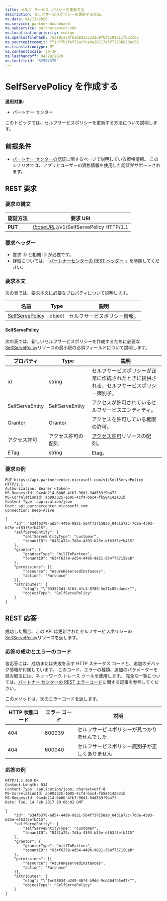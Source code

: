 ```yaml
---
title: セルフ サービス ポリシーを更新する
description: セルフサービスポリシーを更新する方法。
ms.date: 04/13/2020
ms.service: partner-dashboard
ms.subservice: partnercenter-sdk
ms.localizationpriority: medium
ms.openlocfilehash: 75d19c27dfbad8d35532239f6fb101311f67ccb3
ms.sourcegitcommit: f71c7fb2fef51ac7ca0a28717d5f7276bd20ec56
ms.translationtype: MT
ms.contentlocale: ja-JP
ms.lasthandoff: 04/29/2020
ms.locfileid: "82564370"
---
```

# <a name="create-a-selfservepolicy"></a>SelfServePolicy を作成する

**適用対象:**

- パートナー センター

このトピックでは、セルフサービスポリシーを更新する方法について説明します。

## <a name="prerequisites"></a>前提条件

- [パートナー センターの認証](partner-center-authentication.md)に関するページで説明している資格情報。 このシナリオでは、アプリとユーザーの資格情報を使用した認証がサポートされます。

## <a name="rest-request"></a>REST 要求

### <a name="request-syntax"></a>要求の構文

| 認証方法   | 要求 URI                                                       |
|----------|-------------------------------------------------------------------|
| **PUT** | [*{baseURL}*](partner-center-rest-urls.md)/v1/SelfServePolicy HTTP/1.1 |

### <a name="request-headers"></a>要求ヘッダー

- 要求 ID と相関 ID が必要です。
- 詳細については、「[パートナーセンターの REST ヘッダー](headers.md) 」を参照してください。

### <a name="request-body"></a>要求本文

次の表では、要求本文に必要なプロパティについて説明します。

| 名前                              | Type   | 説明                                 |
|------------------------------------------------------------------|--------|---------------------------------------------|
| [SelfServePolicy](self-serve-policy-resources.md#selfservepolicy)| object | セルフサービスポリシー情報。 |

#### <a name="selfservepolicy"></a>SelfServePolicy

次の表では、新しいセルフサービスポリシーを作成するために必要な[SelfServePolicy](self-serve-policy-resources.md#selfservepolicy)リソースの最小限の必須フィールドについて説明します。

| プロパティ              | Type             | 説明                                                                                            |
|-----------------------|------------------|--------------------------------------------------------------------------------------------------------|
| id                    | string           | セルフサービスポリシーが正常に作成されたときに提供される、セルフサービスポリシー識別子。     |
| SelfServeEntity       | SelfServeEntity  | アクセスが許可されているセルフサービスエンティティ。                                                     |
| Grantor               | Grantor          | アクセスを許可している権限の許可。                                                                    |
| アクセス許可           | アクセス許可の配列| [アクセス許可](self-serve-policy-resources.md#permission)リソースの配列。                                                      |
| ETag                  | string           | Etag。                                                                                               |


### <a name="request-example"></a>要求の例

```http
PUT https://api.partnercenter.microsoft.com/v1/SelfServePolicy HTTP/1.1
Authorization: Bearer <token>
MS-RequestId: 94e4e214-6b06-4fb7-96d1-94d559f9b47f
MS-CorrelationId: ab993325-1605-4cf4-bac4-fb584142a31b
Content-Type: application/json
Host: api.partnercenter.microsoft.com
Connection: Keep-Alive

{
    "id": "634f6379-ad54-449b-9821-564f737158ab_0431a72c-7d8a-4393-b25e-ef63f5efb415",
    "selfServeEntity": {
        "selfServeEntityType": "customer",
        "tenantID": "0431a72c-7d8a-4393-b25e-ef63f5efb415"
    },
    "grantor": {
        "grantorType": "billToPartner",
        "tenantID": "634f6379-ad54-449b-9821-564f737158ab"
    },
    "permissions": [{
        "resource": "AzureReservedInstances",
        "action": "Purchase"
    }],
    "attributes": {
        "etag": "\"933523d1-3f63-4fc3-8789-5e21c02cdaed\"",
        "objectType": "SelfServePolicy"
    }
}
```

## <a name="rest-response"></a>REST 応答

成功した場合、この API は更新されたセルフサービスポリシーの[SelfServePolicy](self-serve-policy-resources.md#selfservepolicy)リソースを返します。

### <a name="response-success-and-error-codes"></a>応答の成功とエラーのコード

各応答には、成功または失敗を示す HTTP ステータス コードと、追加のデバッグ情報が付属しています。 このコード、エラーの種類、追加のパラメーターを読み取るには、ネットワーク トレース ツールを使用します。 完全な一覧については、[パートナー センターの REST エラーコード](error-codes.md)に関する記事を参照してください。

このメソッドは、次のエラーコードを返します。

| HTTP 状態コード     | エラー コード   | 説明                                                                |
|----------------------|--------------|----------------------------------------------------------------------------|
| 404                  | 600039       | セルフサービスポリシーが見つかりませんでした                                            |
| 404                  | 600040       | セルフサービスポリシー識別子が正しくありません                                  |


### <a name="response-example"></a>応答の例

```http
HTTP/1.1 200 Ok
Content-Length: 834
Content-Type: application/json; charset=utf-8
MS-CorrelationId: ab993325-1605-4cf4-bac4-fb584142a31b
MS-RequestId: 94e4e214-6b06-4fb7-96d1-94d559f9b47f
Date: Tue, 14 Feb 2017 20:06:02 GMT

{
    "id": "634f6379-ad54-449b-9821-564f737158ab_0431a72c-7d8a-4393-b25e-ef63f5efb415",
    "selfServeEntity": {
        "selfServeEntityType": "customer",
        "tenantID": "0431a72c-7d8a-4393-b25e-ef63f5efb415"
    },
    "grantor": {
        "grantorType": "billToPartner",
        "tenantID": "634f6379-ad54-449b-9821-564f737158ab"
    },
    "permissions": [{
        "resource": "AzureReservedInstances",
        "action": "Purchase"
    }],
    "attributes": {
        "etag": "\"1ec98034-a249-46f4-b9dd-9cd464fb5e47\"",
        "objectType": "SelfServePolicy"
    }
}
```
